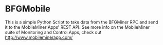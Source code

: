 BFGMobile
=========

This is a simple Python Script to take data from the BFGMiner RPC and send it to the MobileMiner Apps' REST API. See more info on the MobileMiner suite of Monitoring and Control Apps, check out http://www.mobileminerapp.com/
